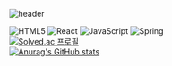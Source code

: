 <!--
**w0obi/w0obi** is a ✨ _special_ ✨ repository because its `README.md` (this file) appears on your GitHub profile.

Here are some ideas to get you started:

- 🔭 I’m currently working on ...
- 🌱 I’m currently learning ...
- 👯 I’m looking to collaborate on ...
- 🤔 I’m looking for help with ...
- 💬 Ask me about ...
- 📫 How to reach me: ...
- 😄 Pronouns: ...
- ⚡ Fun fact: ...
-->
![header](https://capsule-render.vercel.app/api?type=waving&color=gradient&height=200&text=HyeonJeong's%20GITHUB&fontSize=50&animation=fadeIn)

![HTML5](https://img.shields.io/badge/HTML5-E34F26?style=flat-square&logo=html5&logoColor=white)
![React](https://img.shields.io/badge/React-61DAFB?style=flat-square&logo=react&logoColor=white)
![JavaScript](https://img.shields.io/badge/JavaScript-F7DF1E?style=flat-square&logo=javascript&logoColor=white)
![Spring](https://img.shields.io/badge/Spring-6DB33F?style=flat-square&logo=spring&logoColor=white)
<br>
[![Solved.ac 프로필](http://mazassumnida.wtf/api/generate_badge?boj=abia17)](https://solved.ac/profile/abia17)
<br>
[![Anurag's GitHub stats](https://github-readme-stats.vercel.app/api?username=w0obi)](https://github.com/anuraghazra/github-readme-stats)
<br>

<!-- # Credly Badges
![Cybersecurity Awareness](https://images.credly.com/size/32x32/images/4025d35a-e8cd-43fb-92a1-7babf0221527/blob)
![Lifelong Learning](https://images.credly.com/size/32x32/images/21e16d4d-d2df-46e6-9098-526caab49e63/blob)
![Certiprof Growth Summit](https://images.credly.com/size/32x32/images/eee28d36-fd09-4a07-8f24-b584c56b9a9d/blob) -->
